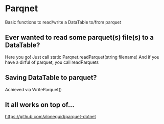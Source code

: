 # Parqnet
Basic functions to read/write a DataTable to/from parquet

## Ever wanted to read some parquet(s) file(s) to a DataTable?
Here you go!
Just call static Parqnet.readParquet(string filename)
And if you have a dirful of parquet, you call readParquets
## Saving DataTable to parquet?
Achieved via WriteParquet()
## It all works on top of...
https://github.com/aloneguid/parquet-dotnet
